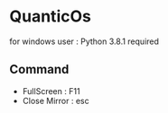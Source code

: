 # QuanticOs

for windows user : 
    Python 3.8.1 required
    

## Command
- FullScreen : F11
- Close Mirror : esc
    
